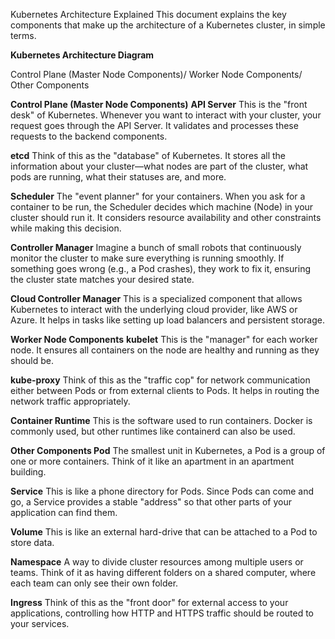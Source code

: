 Kubernetes Architecture Explained
This document explains the key components that make up the architecture of a Kubernetes cluster, in simple terms.

**Kubernetes Architecture Diagram**

Control Plane (Master Node Components)/
Worker Node Components/
Other Components

**Control Plane (Master Node Components)**
**API Server**
This is the "front desk" of Kubernetes. Whenever you want to interact with your cluster, your request goes through the API Server. It validates and processes these requests to the backend components.

**etcd**
Think of this as the "database" of Kubernetes. It stores all the information about your cluster—what nodes are part of the cluster, what pods are running, what their statuses are, and more.

**Scheduler**
The "event planner" for your containers. When you ask for a container to be run, the Scheduler decides which machine (Node) in your cluster should run it. It considers resource availability and other constraints while making this decision.

**Controller Manager**
Imagine a bunch of small robots that continuously monitor the cluster to make sure everything is running smoothly. If something goes wrong (e.g., a Pod crashes), they work to fix it, ensuring the cluster state matches your desired state.

**Cloud Controller Manager**
This is a specialized component that allows Kubernetes to interact with the underlying cloud provider, like AWS or Azure. It helps in tasks like setting up load balancers and persistent storage.

**Worker Node Components**
**kubelet**
This is the "manager" for each worker node. It ensures all containers on the node are healthy and running as they should be.

**kube-proxy**
Think of this as the "traffic cop" for network communication either between Pods or from external clients to Pods. It helps in routing the network traffic appropriately.

**Container Runtime**
This is the software used to run containers. Docker is commonly used, but other runtimes like containerd can also be used.

**Other Components
Pod**
The smallest unit in Kubernetes, a Pod is a group of one or more containers. Think of it like an apartment in an apartment building.

**Service**
This is like a phone directory for Pods. Since Pods can come and go, a Service provides a stable "address" so that other parts of your application can find them.

**Volume**
This is like an external hard-drive that can be attached to a Pod to store data.

**Namespace**
A way to divide cluster resources among multiple users or teams. Think of it as having different folders on a shared computer, where each team can only see their own folder.

**Ingress**
Think of this as the "front door" for external access to your applications, controlling how HTTP and HTTPS traffic should be routed to your services.

